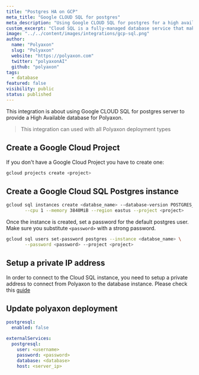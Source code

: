 ```yaml
---
title: "Postgres HA on GCP"
meta_title: "Google CLOUD SQL for postgres"
meta_description: "Using Google CLOUD SQL for postgres for a high available Polyaxon sql storage of your experiments and jobs records."
custom_excerpt: "Cloud SQL is a fully-managed database service that makes it easy to set up, maintain, manage, and administer your relational PostgreSQL and MySQL databases in the cloud. Cloud SQL offers high performance, scalability, and convenience. Hosted on Google Cloud Platform, Cloud SQL provides a database infrastructure for applications running anywhere."
image: "../../content/images/integrations/gcp-sql.png"
author:
  name: "Polyaxon"
  slug: "Polyaxon"
  website: "https://polyaxon.com"
  twitter: "polyaxonAI"
  github: "polyaxon"
tags: 
  - database
featured: false
visibility: public
status: published
---
```


This integration is about using Google CLOUD SQL for postgres server to provide a High Available database for Polyaxon.

> This integration can used with all Polyaxon deployment types

## Create a Google Cloud Project

If you don't have a Google Cloud Project you have to create one:

```bash
gcloud projects create <project>
```

## Create a Google Cloud SQL Postgres instance

```bash
gcloud sql instances create <databse_name> --database-version POSTGRES_9_6 \
       --cpu 1 --memory 3840MiB --region eastus --project <project>
```

Once the instance is created, set a password for the default postgres user. Make sure you substitute `<password>` with a strong password.

```bash
gcloud sql users set-password postgres --instance <databse_name> \
       --password <password> --project <project>
```

## Setup a private IP address

In order to connect to the Cloud SQL instance, you need to setup a private address to connect from Polyaxon to the database instance. 
Please check this [guide](https://cloud.google.com/sql/docs/postgres/connect-kubernetes-engine)


## Update polyaxon deployment

```yaml
postgresql:
  enabled: false

externalServices:
  postgresql:
    user: <username>
    password: <password>
    database: <database>
    host: <server_ip>
``` 

